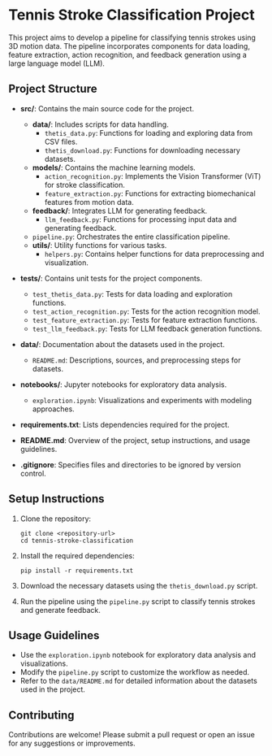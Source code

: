 # Tennis Stroke Classification Project

This project aims to develop a pipeline for classifying tennis strokes using 3D motion data. The pipeline incorporates components for data loading, feature extraction, action recognition, and feedback generation using a large language model (LLM).

## Project Structure

- **src/**: Contains the main source code for the project.
  - **data/**: Includes scripts for data handling.
    - `thetis_data.py`: Functions for loading and exploring data from CSV files.
    - `thetis_download.py`: Functions for downloading necessary datasets.
  - **models/**: Contains the machine learning models.
    - `action_recognition.py`: Implements the Vision Transformer (ViT) for stroke classification.
    - `feature_extraction.py`: Functions for extracting biomechanical features from motion data.
  - **feedback/**: Integrates LLM for generating feedback.
    - `llm_feedback.py`: Functions for processing input data and generating feedback.
  - `pipeline.py`: Orchestrates the entire classification pipeline.
  - **utils/**: Utility functions for various tasks.
    - `helpers.py`: Contains helper functions for data preprocessing and visualization.

- **tests/**: Contains unit tests for the project components.
  - `test_thetis_data.py`: Tests for data loading and exploration functions.
  - `test_action_recognition.py`: Tests for the action recognition model.
  - `test_feature_extraction.py`: Tests for feature extraction functions.
  - `test_llm_feedback.py`: Tests for LLM feedback generation functions.

- **data/**: Documentation about the datasets used in the project.
  - `README.md`: Descriptions, sources, and preprocessing steps for datasets.

- **notebooks/**: Jupyter notebooks for exploratory data analysis.
  - `exploration.ipynb`: Visualizations and experiments with modeling approaches.

- **requirements.txt**: Lists dependencies required for the project.

- **README.md**: Overview of the project, setup instructions, and usage guidelines.

- **.gitignore**: Specifies files and directories to be ignored by version control.

## Setup Instructions

1. Clone the repository:
   ```
   git clone <repository-url>
   cd tennis-stroke-classification
   ```

2. Install the required dependencies:
   ```
   pip install -r requirements.txt
   ```

3. Download the necessary datasets using the `thetis_download.py` script.

4. Run the pipeline using the `pipeline.py` script to classify tennis strokes and generate feedback.

## Usage Guidelines

- Use the `exploration.ipynb` notebook for exploratory data analysis and visualizations.
- Modify the `pipeline.py` script to customize the workflow as needed.
- Refer to the `data/README.md` for detailed information about the datasets used in the project.

## Contributing

Contributions are welcome! Please submit a pull request or open an issue for any suggestions or improvements.